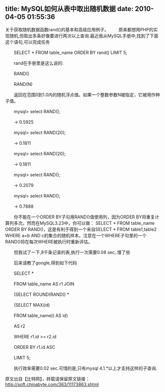 title: MySQL如何从表中取出随机数据
date: 2010-04-05 01:55:36
---

<p>
	关于获取随机数据函数rand()的基本和高级应用例子。 　　原来都想用PHP的实现随机,但取出多条好像要进行两次以上查询.最近我从MySQL手册中,找到了下面这个语句,可以完成任务</p>
<p>
	　　SELECT * FROM table_name ORDER BY rand() LIMIT 5;</p>
<p>
	　　rand在手册里是这么说的:</p>
<p>
	　　RAND()</p>
<p>
	　　RAND(N)</p>
<p>
	　　返回在范围0到1.0内的随机浮点值。如果一个整数参数N被指定，它被用作种子值。</p>
<p>
	　　mysql&gt; select RAND();</p>
<p>
	　　-&gt; 0.5925</p>
<p>
	　　mysql&gt; select RAND(20);</p>
<p>
	　　-&gt; 0.1811</p>
<p>
	　　mysql&gt; select RAND(20);</p>
<p>
	　　-&gt; 0.1811</p>
<p>
	　　mysql&gt; select RAND();</p>
<p>
	　　-&gt; 0.2079</p>
<p>
	　　mysql&gt; select RAND();</p>
<p>
	　　-&gt; 0.7888</p>
<p>
	　　你不能在一个ORDER BY子句用RAND()值使用列，因为ORDER BY将重复计算列多次。然而在MySQL3.23中，你可以做： SELECT * FROM table_name ORDER BY RAND()，这是有利于得到一个来自SELECT * FROM table1,table2 WHERE a=b AND c的集合的随机样本。注意在一个WHERE子句里的一个RAND()将在每次WHERE被执行时重新评估。</p>
<p>
	　　但我试了一下,8千条记录的表,执行一次需要0.08 sec,.慢了些</p>
<p>
	　　后来请教了google,得到如下代码</p>
<p>
	　　SELECT *</p>
<p>
	　　FROM table_name AS r1 JOIN</p>
<p>
	　　(SELECT ROUND(RAND() *</p>
<p>
	　　(SELECT MAX(id)</p>
<p>
	　　FROM table_name)) AS id)</p>
<p>
	　　AS r2</p>
<p>
	　　WHERE r1.id &gt;= r2.id</p>
<p>
	　　ORDER BY r1.id ASC</p>
<p>
	　　LIMIT 5;</p>
<p>
	　　执行效率需要0.02 sec.可惜的是,只有mysql 4.1.*以上才支持这样的子查询.</p>
<p>
	原文出自【比特网】，转载请保留原文链接：<a href="http://soft.chinabyte.com/363/11173863.shtml">http://soft.chinabyte.com/363/11173863.shtml</a></p>